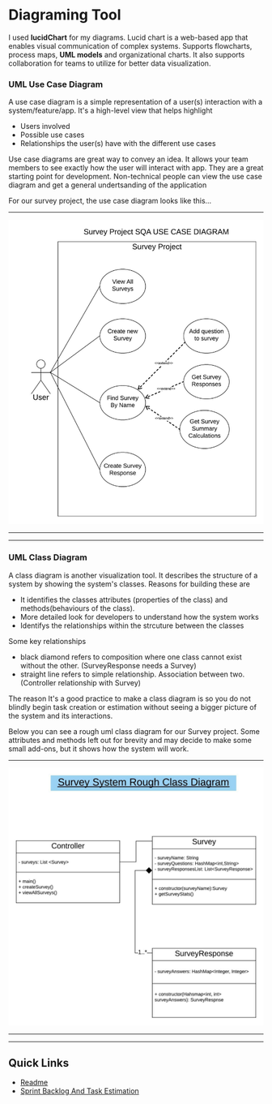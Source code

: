 # Diagraming Tool

I used **lucidChart** for my diagrams. Lucid chart is a web-based app that enables visual communication of complex systems.
Supports flowcharts, process maps, **UML models** and organizational charts.
It also supports collaboration for teams to utilize for better data visualization.

### UML Use Case Diagram

A use case diagram is a simple representation of a user(s) interaction with a system/feature/app.
It's a high-level view that helps highlight

- Users involved
- Possible use cases
- Relationships the user(s) have with the different use cases

Use case diagrams are great way to convey an idea. It allows your team members to see exactly how the user will interact with app.
They are a great starting point for development.
Non-technical people can view the use case diagram and get a general undertsanding of the application

For our survey project, the use case diagram looks like this...

---

<p align="center">
<img src="images/SurveyUseCaseDiagram.jpeg" alt="Survey use case diagram" width="700">
</p>

---

---

### UML Class Diagram

A class diagram is another visualization tool. It describes the structure of a system by showing the system's classes.
Reasons for building these are

- It identifies the classes attributes (properties of the class) and methods(behaviours of the class).
- More detailed look for developers to understand how the system works
- Identifys the relationships within the strcuture between the classes

Some key relationships

- black diamond refers to composition where one class cannot exist without the other. (SurveyResponse needs a Survey)
- straight line refers to simple relationship. Association between two. (Controller relationship with Survey)

The reason It's a good practice to make a class diagram is so you do not blindly begin task creation or estimation without seeing a bigger picture of the system and its interactions.

Below you can see a rough uml class diagram for our Survey project. Some attributes and methods left out for brevity and may decide to make some small add-ons, but it shows how the system will work.

---

<p align="center">
<img src="images/SurveyClassDiagram.jpeg" alt="Survey use case diagram" width="700">
</p>

---

---

## Quick Links

- [Readme](../README.md)
- [Sprint Backlog And Task Estimation](SprintBacklogAndTaskEstimation.md)
